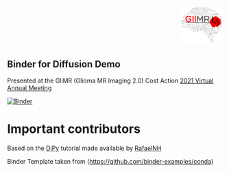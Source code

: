 <p align="right">
<img src="LOGO-GliMR.png" width="20%">
</p>

## Binder for Diffusion Demo
Presented at the GliMR (Glioma MR Imaging 2.0) Cost Action [2021 Virtual Annual Meeting](https://glimr.eu/post/glimr-annual-meeting-2021/)

[![Binder](https://mybinder.org/badge_logo.svg)](https://mybinder.org/v2/gh/ritagnunes/GliMR_dMRIdemo/master)

# Important contributors
Based on the [DiPy](https://dipy.org) tutorial made available by [RafaelNH](https://github.com/RafaelNH/pybrain_dipy)

Binder Template taken from (https://github.com/binder-examples/conda)


